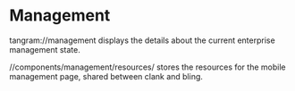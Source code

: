 # Management

tangram://management displays the details about the current enterprise management state.

//components/management/resources/ stores the resources for the mobile management page, shared between clank and bling.
